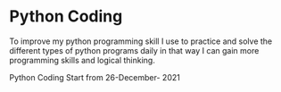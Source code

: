 # Python Coding
To improve my python programming skill I use to practice and solve the different types of python programs daily in that way  I can gain more programming skills and logical thinking.

Python Coding Start from 26-December- 2021 

